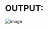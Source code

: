 # OUTPUT:

![image](https://github.com/Sanjayrajanrajappa/Lab-Programs/assets/91653459/c1439028-0546-4067-9e26-afb13e8e88a5)
